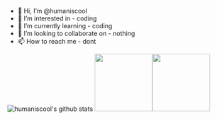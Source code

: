 - 👋 Hi, I’m @humaniscool
- 👀 I’m interested in - coding
- 🌱 I’m currently learning - coding
- 💞️ I’m looking to collaborate on - nothing
- 📫 How to reach me - dont

![humaniscool's github stats](https://github-readme-stats.vercel.app/api?username=humaniscool&show_icons=true)
<img align="" height='130px' src="https://github-readme-stats.vercel.app/api?username=bhaveshlohana&hide_title=true&show_icons=true&include_all_commits=true&line_height=21&bg_color=0,EC6C6C,FFD479,FFFC79,73FA79&theme=graywhite" /><img align="" height='130px' src="https://github-readme-stats.vercel.app/api/top-langs/?username=humaniscooltitle=true&layout=compact&bg_color=0,73FA79,73FDFF,D783FF&theme=graywhite" />
<!---
humaniscool/humaniscool is a ✨ special ✨ repository because its `README.md` (this file) appears on your GitHub profile.
You can click the Preview link to take a look at your changes.
--->
